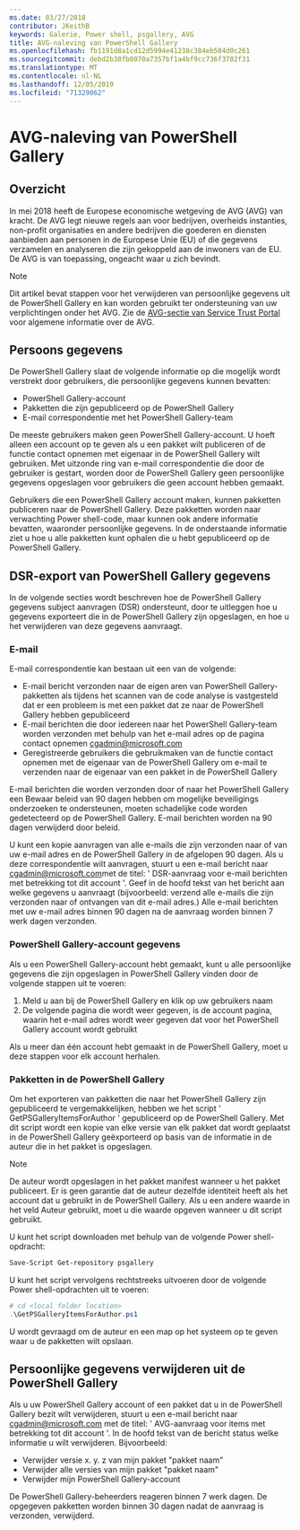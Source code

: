 ```yaml
---
ms.date: 03/27/2018
contributor: JKeithB
keywords: Galerie, Power shell, psgallery, AVG
title: AVG-naleving van PowerShell Gallery
ms.openlocfilehash: fb1191d8a1cd12d5994e41238c384eb504d0c261
ms.sourcegitcommit: debd2b38fb8070a7357bf1a4bf9cc736f3702f31
ms.translationtype: MT
ms.contentlocale: nl-NL
ms.lasthandoff: 12/05/2019
ms.locfileid: "71329062"
---
```

# <a name="powershell-gallery-gdpr-compliance"></a>AVG-naleving van PowerShell Gallery

## <a name="overview"></a>Overzicht

In mei 2018 heeft de Europese economische wetgeving de AVG (AVG) van kracht.
De AVG legt nieuwe regels aan voor bedrijven, overheids instanties, non-profit organisaties en andere bedrijven die goederen en diensten aanbieden aan personen in de Europese Unie (EU) of die gegevens verzamelen en analyseren die zijn gekoppeld aan de inwoners van de EU.
De AVG is van toepassing, ongeacht waar u zich bevindt.

> [!NOTE]
> Dit artikel bevat stappen voor het verwijderen van persoonlijke gegevens uit de PowerShell Gallery en kan worden gebruikt ter ondersteuning van uw verplichtingen onder het AVG. Zie de [AVG-sectie van Service Trust Portal](https://servicetrust.microsoft.com/ViewPage/GDPRGetStarted) voor algemene informatie over de AVG.

## <a name="personally-identifiable-data"></a>Persoons gegevens

De PowerShell Gallery slaat de volgende informatie op die mogelijk wordt verstrekt door gebruikers, die persoonlijke gegevens kunnen bevatten:

- PowerShell Gallery-account
- Pakketten die zijn gepubliceerd op de PowerShell Gallery
- E-mail correspondentie met het PowerShell Gallery-team

De meeste gebruikers maken geen PowerShell Gallery-account.
U hoeft alleen een account op te geven als u een pakket wilt publiceren of de functie contact opnemen met eigenaar in de PowerShell Gallery wilt gebruiken.
Met uitzonde ring van e-mail correspondentie die door de gebruiker is gestart, worden door de PowerShell Gallery geen persoonlijke gegevens opgeslagen voor gebruikers die geen account hebben gemaakt.

Gebruikers die een PowerShell Gallery account maken, kunnen pakketten publiceren naar de PowerShell Gallery.
Deze pakketten worden naar verwachting Power shell-code, maar kunnen ook andere informatie bevatten, waaronder persoonlijke gegevens.
In de onderstaande informatie ziet u hoe u alle pakketten kunt ophalen die u hebt gepubliceerd op de PowerShell Gallery.

## <a name="dsr-export-of-powershell-gallery-data"></a>DSR-export van PowerShell Gallery gegevens

In de volgende secties wordt beschreven hoe de PowerShell Gallery gegevens subject aanvragen (DSR) ondersteunt, door te uitleggen hoe u gegevens exporteert die in de PowerShell Gallery zijn opgeslagen, en hoe u het verwijderen van deze gegevens aanvraagt.

### <a name="email"></a>E-mail

E-mail correspondentie kan bestaan uit een van de volgende:

- E-mail bericht verzonden naar de eigen aren van PowerShell Gallery-pakketten als tijdens het scannen van de code analyse is vastgesteld dat er een probleem is met een pakket dat ze naar de PowerShell Gallery hebben gepubliceerd
- E-mail berichten die door iedereen naar het PowerShell Gallery-team worden verzonden met behulp van het e-mail adres op de pagina contact opnemen [cgadmin@microsoft.com](mailto:cgadmin@microsoft.com)
- Geregistreerde gebruikers die gebruikmaken van de functie contact opnemen met de eigenaar van de PowerShell Gallery om e-mail te verzenden naar de eigenaar van een pakket in de PowerShell Gallery

E-mail berichten die worden verzonden door of naar het PowerShell Gallery een Bewaar beleid van 90 dagen hebben om mogelijke beveiligings onderzoeken te ondersteunen, moeten schadelijke code worden gedetecteerd op de PowerShell Gallery.
E-mail berichten worden na 90 dagen verwijderd door beleid.

U kunt een kopie aanvragen van alle e-mails die zijn verzonden naar of van uw e-mail adres en de PowerShell Gallery in de afgelopen 90 dagen.
Als u deze correspondentie wilt aanvragen, stuurt u een e-mail bericht naar [cgadmin@microsoft.com](mailto:cgadmin@microsoft.com)met de titel: ' DSR-aanvraag voor e-mail berichten met betrekking tot dit account '.
Geef in de hoofd tekst van het bericht aan welke gegevens u aanvraagt (bijvoorbeeld: verzend alle e-mails die zijn verzonden naar of ontvangen van dit e-mail adres.) Alle e-mail berichten met uw e-mail adres binnen 90 dagen na de aanvraag worden binnen 7 werk dagen verzonden.

### <a name="powershell-gallery-account-information"></a>PowerShell Gallery-account gegevens

Als u een PowerShell Gallery-account hebt gemaakt, kunt u alle persoonlijke gegevens die zijn opgeslagen in PowerShell Gallery vinden door de volgende stappen uit te voeren:

1. Meld u aan bij de PowerShell Gallery en klik op uw gebruikers naam
2. De volgende pagina die wordt weer gegeven, is de account pagina, waarin het e-mail adres wordt weer gegeven dat voor het PowerShell Gallery account wordt gebruikt

Als u meer dan één account hebt gemaakt in de PowerShell Gallery, moet u deze stappen voor elk account herhalen.

### <a name="packages-in-the-powershell-gallery"></a>Pakketten in de PowerShell Gallery

Om het exporteren van pakketten die naar het PowerShell Gallery zijn gepubliceerd te vergemakkelijken, hebben we het script ' GetPSGalleryItemsForAuthor ' gepubliceerd op de PowerShell Gallery.
Met dit script wordt een kopie van elke versie van elk pakket dat wordt geplaatst in de PowerShell Gallery geëxporteerd op basis van de informatie in de auteur die in het pakket is opgeslagen.

> [!NOTE]
> De auteur wordt opgeslagen in het pakket manifest wanneer u het pakket publiceert.
> Er is geen garantie dat de auteur dezelfde identiteit heeft als het account dat u gebruikt in de PowerShell Gallery.
> Als u een andere waarde in het veld Auteur gebruikt, moet u die waarde opgeven wanneer u dit script gebruikt.

U kunt het script downloaden met behulp van de volgende Power shell-opdracht:

```powershell
Save-Script Get-repository psgallery
```

U kunt het script vervolgens rechtstreeks uitvoeren door de volgende Power shell-opdrachten uit te voeren:

```powershell
# cd <local folder location>
.\GetPSGalleryItemsForAuthor.ps1
```

U wordt gevraagd om de auteur en een map op het systeem op te geven waar u de pakketten wilt opslaan.

## <a name="deleting-personal-data-from-the-powershell-gallery"></a>Persoonlijke gegevens verwijderen uit de PowerShell Gallery

Als u uw PowerShell Gallery account of een pakket dat u in de PowerShell Gallery bezit wilt verwijderen, stuurt u een e-mail bericht naar cgadmin@microsoft.com met de titel: ' AVG-aanvraag voor items met betrekking tot dit account '.
In de hoofd tekst van de bericht status welke informatie u wilt verwijderen. Bijvoorbeeld:

- Verwijder versie x. y. z van mijn pakket "pakket naam"
- Verwijder alle versies van mijn pakket "pakket naam"
- Verwijder mijn PowerShell Gallery-account

De PowerShell Gallery-beheerders reageren binnen 7 werk dagen.
De opgegeven pakketten worden binnen 30 dagen nadat de aanvraag is verzonden, verwijderd.
